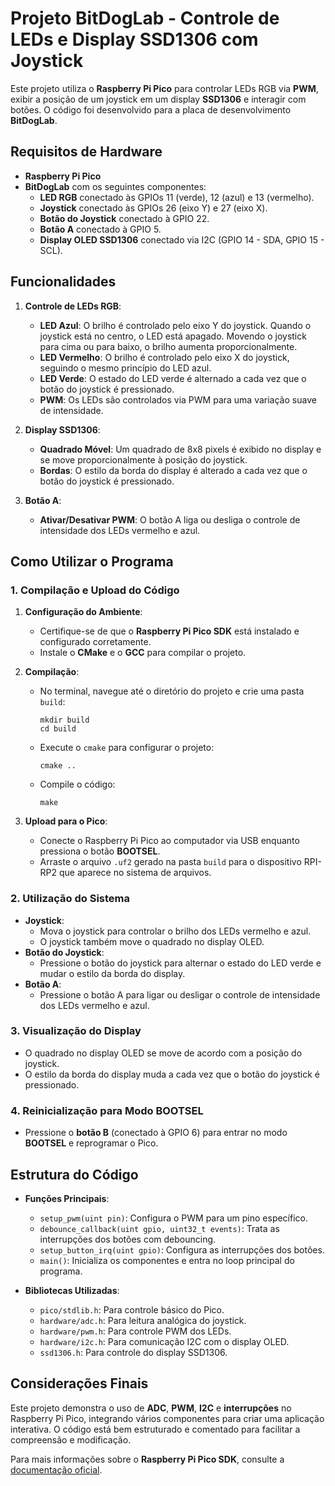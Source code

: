 # Projeto BitDogLab - Controle de LEDs e Display SSD1306 com Joystick

Este projeto utiliza o **Raspberry Pi Pico** para controlar LEDs RGB via **PWM**, exibir a posição de um joystick em um display **SSD1306** e interagir com botões. O código foi desenvolvido para a placa de desenvolvimento **BitDogLab**.

## **Requisitos de Hardware**
- **Raspberry Pi Pico**
- **BitDogLab** com os seguintes componentes:
  - **LED RGB** conectado às GPIOs 11 (verde), 12 (azul) e 13 (vermelho).
  - **Joystick** conectado às GPIOs 26 (eixo Y) e 27 (eixo X).
  - **Botão do Joystick** conectado à GPIO 22.
  - **Botão A** conectado à GPIO 5.
  - **Display OLED SSD1306** conectado via I2C (GPIO 14 - SDA, GPIO 15 - SCL).

## **Funcionalidades**
1. **Controle de LEDs RGB**:
   - **LED Azul**: O brilho é controlado pelo eixo Y do joystick. Quando o joystick está no centro, o LED está apagado. Movendo o joystick para cima ou para baixo, o brilho aumenta proporcionalmente.
   - **LED Vermelho**: O brilho é controlado pelo eixo X do joystick, seguindo o mesmo princípio do LED azul.
   - **LED Verde**: O estado do LED verde é alternado a cada vez que o botão do joystick é pressionado.
   - **PWM**: Os LEDs são controlados via PWM para uma variação suave de intensidade.

2. **Display SSD1306**:
   - **Quadrado Móvel**: Um quadrado de 8x8 pixels é exibido no display e se move proporcionalmente à posição do joystick.
   - **Bordas**: O estilo da borda do display é alterado a cada vez que o botão do joystick é pressionado.

3. **Botão A**:
   - **Ativar/Desativar PWM**: O botão A liga ou desliga o controle de intensidade dos LEDs vermelho e azul.

## **Como Utilizar o Programa**

### **1. Compilação e Upload do Código**
1. **Configuração do Ambiente**:
   - Certifique-se de que o **Raspberry Pi Pico SDK** está instalado e configurado corretamente.
   - Instale o **CMake** e o **GCC** para compilar o projeto.

2. **Compilação**:
   - No terminal, navegue até o diretório do projeto e crie uma pasta `build`:
     ```
     mkdir build
     cd build
     ```
   - Execute o `cmake` para configurar o projeto:
     ```
     cmake ..
     ```
   - Compile o código:
     ```
     make
     ```

3. **Upload para o Pico**:
   - Conecte o Raspberry Pi Pico ao computador via USB enquanto pressiona o botão **BOOTSEL**.
   - Arraste o arquivo `.uf2` gerado na pasta `build` para o dispositivo RPI-RP2 que aparece no sistema de arquivos.

### **2. Utilização do Sistema**
- **Joystick**:
  - Mova o joystick para controlar o brilho dos LEDs vermelho e azul.
  - O joystick também move o quadrado no display OLED.
- **Botão do Joystick**:
  - Pressione o botão do joystick para alternar o estado do LED verde e mudar o estilo da borda do display.
- **Botão A**:
  - Pressione o botão A para ligar ou desligar o controle de intensidade dos LEDs vermelho e azul.

### **3. Visualização do Display**
- O quadrado no display OLED se move de acordo com a posição do joystick.
- O estilo da borda do display muda a cada vez que o botão do joystick é pressionado.

### **4. Reinicialização para Modo BOOTSEL**
- Pressione o **botão B** (conectado à GPIO 6) para entrar no modo **BOOTSEL** e reprogramar o Pico.

## **Estrutura do Código**
- **Funções Principais**:
  - `setup_pwm(uint pin)`: Configura o PWM para um pino específico.
  - `debounce_callback(uint gpio, uint32_t events)`: Trata as interrupções dos botões com debouncing.
  - `setup_button_irq(uint gpio)`: Configura as interrupções dos botões.
  - `main()`: Inicializa os componentes e entra no loop principal do programa.

- **Bibliotecas Utilizadas**:
  - `pico/stdlib.h`: Para controle básico do Pico.
  - `hardware/adc.h`: Para leitura analógica do joystick.
  - `hardware/pwm.h`: Para controle PWM dos LEDs.
  - `hardware/i2c.h`: Para comunicação I2C com o display OLED.
  - `ssd1306.h`: Para controle do display SSD1306.

## **Considerações Finais**
Este projeto demonstra o uso de **ADC**, **PWM**, **I2C** e **interrupções** no Raspberry Pi Pico, integrando vários componentes para criar uma aplicação interativa. O código está bem estruturado e comentado para facilitar a compreensão e modificação.

Para mais informações sobre o **Raspberry Pi Pico SDK**, consulte a [documentação oficial](https://www.raspberrypi.com/documentation/pico-sdk/).
